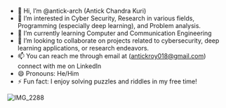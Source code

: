 - 👋 Hi, I’m @antick-arch (Antick Chandra Kuri)
- 👀 I’m interested in Cyber Security, Research in various fields, Programming (especially deep learning), and Problem analysis.
- 🌱 I’m currently learning Computer and Communication Engineering
- 💞️ I’m looking to collaborate on projects related to cybersecurity, deep learning applications, or research endeavors.
- 📫 You can reach me through email at (antickroy018@gmail.com) connect with me on LinkedIn 
- 😄 Pronouns: He/Him
- ⚡ Fun fact: I enjoy solving puzzles and riddles in my free time!

<!---
antick-arch/antick-arch is a ✨ special ✨ repository because its `README.md` (this file) appears on your GitHub profile.
You can click the Preview link to take a look at your changes.
--->
![IMG_2288](https://github.com/antick-arch/antick-arch/assets/156878911/25758787-58d8-417d-91e0-8203f4ee2144)
